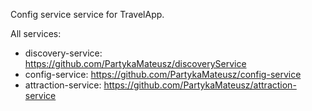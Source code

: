 Config service service for TravelApp.

All services:
- discovery-service: https://github.com/PartykaMateusz/discoveryService
- config-service: https://github.com/PartykaMateusz/config-service
- attraction-service: https://github.com/PartykaMateusz/attraction-service

